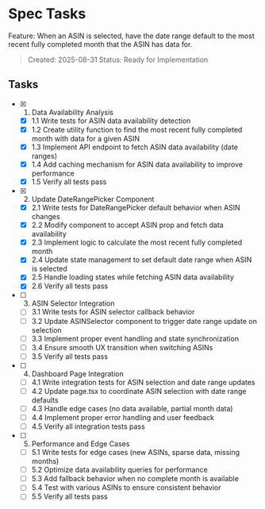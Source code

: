 # Spec Tasks

Feature: When an ASIN is selected, have the date range default to the most recent fully completed month that the ASIN has data for.

> Created: 2025-08-31
> Status: Ready for Implementation

## Tasks

- [x] 1. Data Availability Analysis
  - [x] 1.1 Write tests for ASIN data availability detection
  - [x] 1.2 Create utility function to find the most recent fully completed month with data for a given ASIN
  - [x] 1.3 Implement API endpoint to fetch ASIN data availability (date ranges)
  - [x] 1.4 Add caching mechanism for ASIN data availability to improve performance
  - [x] 1.5 Verify all tests pass

- [x] 2. Update DateRangePicker Component
  - [x] 2.1 Write tests for DateRangePicker default behavior when ASIN changes
  - [x] 2.2 Modify component to accept ASIN prop and fetch data availability
  - [x] 2.3 Implement logic to calculate the most recent fully completed month
  - [x] 2.4 Update state management to set default date range when ASIN is selected
  - [x] 2.5 Handle loading states while fetching ASIN data availability
  - [x] 2.6 Verify all tests pass

- [ ] 3. ASIN Selector Integration
  - [ ] 3.1 Write tests for ASIN selector callback behavior
  - [ ] 3.2 Update ASINSelector component to trigger date range update on selection
  - [ ] 3.3 Implement proper event handling and state synchronization
  - [ ] 3.4 Ensure smooth UX transition when switching ASINs
  - [ ] 3.5 Verify all tests pass

- [ ] 4. Dashboard Page Integration
  - [ ] 4.1 Write integration tests for ASIN selection and date range updates
  - [ ] 4.2 Update page.tsx to coordinate ASIN selection with date range defaults
  - [ ] 4.3 Handle edge cases (no data available, partial month data)
  - [ ] 4.4 Implement proper error handling and user feedback
  - [ ] 4.5 Verify all integration tests pass

- [ ] 5. Performance and Edge Cases
  - [ ] 5.1 Write tests for edge cases (new ASINs, sparse data, missing months)
  - [ ] 5.2 Optimize data availability queries for performance
  - [ ] 5.3 Add fallback behavior when no complete month is available
  - [ ] 5.4 Test with various ASINs to ensure consistent behavior
  - [ ] 5.5 Verify all tests pass